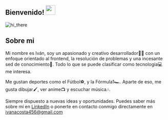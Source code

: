 ## Bienvenido! <img src="https://c.tenor.com/Wx9IEmZZXSoAAAAi/hi.gif" width="30px">


![hi_there](https://user-images.githubusercontent.com/64761565/165557576-9521b7ee-a570-4d8c-a534-591eff3e8c22.gif)
## Sobre mi


Mi nombre es Iván, soy un apasionado y creativo desarrollador🧑‍💻 con un enfoque orientado al frontend, la resolución de problemas y una incesante sed de conocimiento🧠. Todo lo que se puede clasificar como tecnología💻 me interesa.

Me gustan deportes como el Fútbol⚽, y la Fórmula1🏎️. Aparte de eso, me gusta dibujar🖌, ver anime📺 y escuchar música🎶.

Siempre dispuesto a nuevas ideas y oportunidades. Puedes saber más sobre mí en [LinkedIn](https://www.linkedin.com/in/ivan-acosta-carabajal-085931190/) o ponerte en contacto conmigo directamente en [ivanacosta456@gmail.com](mailto:ivanacosta456@gmail.com)

